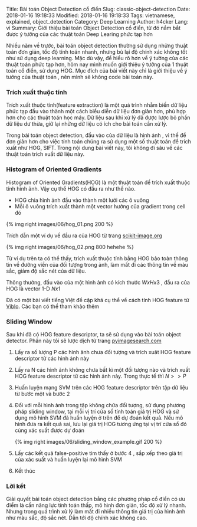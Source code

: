 Title: Bài toán Object Detection cổ điển
Slug: classic-object-detection
Date: 2018-01-16 19:18:33
Modified: 2018-01-16 19:18:33
Tags: vietnamese, explained, object_detection
Category: Deep Learning
Author: h4cker
Lang: vi
Summary: Giới thiệu bài toán Object Detection cổ điển, từ đó nắm bắt được ý tưởng của các thuật toán Deep Learing phức tạp hơn

Nhiều năm về trước, bài toán object detection thường sử dụng những thuật toán đơn giản, tốc độ tính toán nhanh, nhưng bù lại độ chính xác không tốt như sử dụng deep learning. Mặc dù vậy, để hiểu rõ hơn về ý tưởng của các thuật toán phức tạp hơn, hôm nay mình muốn giới thiệu ý tưởng của 1 thuật toán cổ điển, sử dụng HOG. Mục đích của bài viết này chỉ là giới thiệu về ý tưởng của thuật toán , nên mình sẽ không code bài toán này. 

### Trích xuất thuộc tính
Trích xuất thuộc tính(feature extraction) là một quá trình nhằm biến dữ liệu phức tạp đầu vào thành một cách biểu diễn dữ liệu đơn giản hơn, phù hợp hơn cho các thuật toán học máy. Dữ liệu sau khi xử lý đã được lược bỏ phần dữ liệu dư thừa, giữ lại những dữ liệu có ích cho bài toán cần xử lý.

Trong bài toán object detection, đầu vào của dữ liệu là hình ảnh , vì thế để đơn giản hơn cho việc tính toán chúng ra sử dụng một số thuật toán để trích xuất như HOG, SIFT. Trong nội dung bài viết này, tôi không đi sâu về các thuật toán trích xuất dữ liệu này.

### Histogram of Oriented Gradients 

Histogram of Oriented Gradients(HOG) là một thuật toán để trích xuất thuộc tính hình ảnh. Vậy cụ thể HOG có đầu ra như thế nào. 

- HOG chia hình ảnh đầu vào thành một lưới các ô vuông
- Mỗi ô vuông trích xuất thành một vector hướng của gradient trong cell đó

{% img right images/06/hog_01.png 200 %}

Trích dẫn một ví dụ về đầu ra của HOG từ trang [scikit-image.org](http://scikit-image.org/docs/dev/auto_examples/features_detection/plot_hog.html)

{% img right images/06/hog_02.png 800 hehehe %}

Từ ví dụ trên ta có thể thấy, trích xuất thuộc tính bằng HOG bảo toàn thông tin về đường viền của đối tượng trong ảnh, làm mất đi các thông tin về màu sắc, giảm độ sắc nét của dữ liệu. 

Thông thường, đầu vào của một hình ảnh có kích thước $W x H x 3$ , đầu ra của HOG là vector 1-D $N x 1$

Đã có một bài viết tiếng Việt đề cập khá cụ thể về cách tính HOG feature từ [Viblo](https://viblo.asia/p/tim-hieu-ve-hoghistogram-of-oriented-gradients-m68Z0wL6KkG). Các bạn có thể tham khảo thêm

### Sliding Window

Sau khi đã có HOG feature descriptor, ta sẽ sử dụng vào bài toán object detector. Phần này tôi sẽ lược dịch từ trang [pyimagesearch.com](https://www.pyimagesearch.com/2014/11/10/histogram-oriented-gradients-object-detection/)

1. Lấy ra số lượng P các hỉnh ảnh chưa đối tượng và trích xuât HOG feature descriptor từ các hình ảnh này
2. Lấy ra N các hình ảnh không chưa bất kì một đối tượng nào và trích xuất HOG feature descriptor từ các hình ảnh này. Trong thực tế thì $N >> P$  
3. Huấn luyện mạng SVM trên các HOG feature descriptor trên tập dữ liệu từ bước một và bước 2
4. Đối với mỗi hình ảnh trong tập không chứa đối tượng, sử dụng phương pháp sliding window, tại mỗi vị trí cửa sổ tính toán giá trị HOG và sử dụng mô hình SVM đã huấn luyện ở trên để dự đoán kết quả. Nếu mô hình đưa ra kết quả sai, lưu lại giá trị HOG tương ứng tại vị trí cửa sổ đó cùng xác suất được dự đoán

    {% img right images/06/sliding_window_example.gif 200 %}

5. Lấy các kết quả false-positive tìm thấy ở bước 4 , sắp xếp theo giá trị của xác suất và huấn luyện lại mô hình SVM
6. Kết thúc

### Lời kết

Giải quyết bài toán object detection bằng các phương pháp cổ điển có ưu điểm là cần năng lực tính toán thấp, mô hình đơn giản, tốc độ xử lý nhanh. Nhưng trong quá trình xử lý làm mất đi nhiều thông tin giá trị của hình ảnh như màu sắc, độ sắc nét. Dẫn tới độ chính xác không cao.
